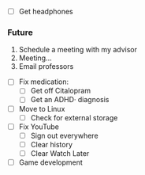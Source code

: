 - [ ] Get headphones

### Future
1. Schedule a meeting with my advisor
2. Meeting...
3. Email professors
- [ ] Fix medication:
	- [ ] Get off Citalopram
	- [ ] Get an ADHD· diagnosis
- [ ] Move to Linux
	- [ ] Check for external storage
- [ ] Fix YouTube
	- [ ] Sign out everywhere
	- [ ] Clear history
	- [ ] Clear Watch Later
- [ ] Game development
